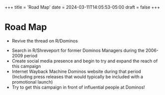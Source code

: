 +++
title = 'Road Map'
date = 2024-03-11T14:05:53-05:00
draft = false
+++

# Road Map

* Revive the thread on R/Dominos
<!--more-->

* Search in R/Shreveport for former Dominos Managers during the 2006-2009 period
* Create social media presence and begin to try and expand the reach of this campaign
* Internet Wayback Machine Dominos website during that period (Including press releases that would typically be included with a promotional launch)
* Try to get this campaign in front of influential people at Dominos!
